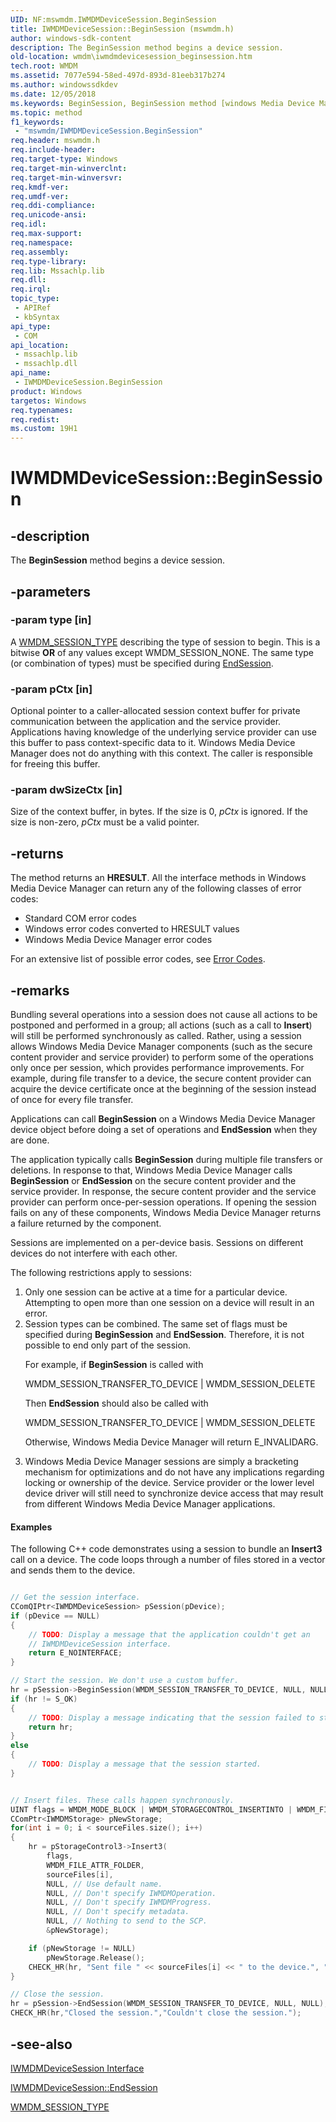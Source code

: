 ```yaml
---
UID: NF:mswmdm.IWMDMDeviceSession.BeginSession
title: IWMDMDeviceSession::BeginSession (mswmdm.h)
author: windows-sdk-content
description: The BeginSession method begins a device session.
old-location: wmdm\iwmdmdevicesession_beginsession.htm
tech.root: WMDM
ms.assetid: 7077e594-58ed-497d-893d-81eeb317b274
ms.author: windowssdkdev
ms.date: 12/05/2018
ms.keywords: BeginSession, BeginSession method [windows Media Device Manager], BeginSession method [windows Media Device Manager],IWMDMDeviceSession interface, IWMDMDeviceSession interface [windows Media Device Manager],BeginSession method, IWMDMDeviceSession.BeginSession, IWMDMDeviceSession::BeginSession, IWMDMDeviceSessionBeginSession, mswmdm/IWMDMDeviceSession::BeginSession, wmdm.iwmdmdevicesession_beginsession
ms.topic: method
f1_keywords: 
 - "mswmdm/IWMDMDeviceSession.BeginSession"
req.header: mswmdm.h
req.include-header: 
req.target-type: Windows
req.target-min-winverclnt: 
req.target-min-winversvr: 
req.kmdf-ver: 
req.umdf-ver: 
req.ddi-compliance: 
req.unicode-ansi: 
req.idl: 
req.max-support: 
req.namespace: 
req.assembly: 
req.type-library: 
req.lib: Mssachlp.lib
req.dll: 
req.irql: 
topic_type:
 - APIRef
 - kbSyntax
api_type:
 - COM
api_location:
 - mssachlp.lib
 - mssachlp.dll
api_name:
 - IWMDMDeviceSession.BeginSession
product: Windows
targetos: Windows
req.typenames: 
req.redist: 
ms.custom: 19H1
---
```


# IWMDMDeviceSession::BeginSession


## -description



The <b>BeginSession</b> method begins a device session.




## -parameters




### -param type [in]

A <a href="https://docs.microsoft.com/windows/desktop/WMDM/wmdm-session-type">WMDM_SESSION_TYPE</a> describing the type of session to begin. This is a bitwise <b>OR</b> of any values except WMDM_SESSION_NONE. The same type (or combination of types) must be specified during <a href="https://docs.microsoft.com/windows/desktop/api/mswmdm/nf-mswmdm-iwmdmdevicesession-endsession">EndSession</a>.


### -param pCtx [in]

Optional pointer to a caller-allocated session context buffer for private communication between the application and the service provider. Applications having knowledge of the underlying service provider can use this buffer to pass context-specific data to it. Windows Media Device Manager does not do anything with this context. The caller is responsible for freeing this buffer.


### -param dwSizeCtx [in]

Size of the context buffer, in bytes. If the size is 0, <i>pCtx</i> is ignored. If the size is non-zero, <i>pCtx</i> must be a valid pointer.


## -returns



The method returns an <b>HRESULT</b>. All the interface methods in Windows Media Device Manager can return any of the following classes of error codes:

<ul>
<li>Standard COM error codes </li>
<li>Windows error codes converted to HRESULT values </li>
<li>Windows Media Device Manager error codes </li>
</ul>
For an extensive list of possible error codes, see <a href="https://docs.microsoft.com/windows/desktop/WMDM/error-codes">Error Codes</a>.




## -remarks



Bundling several operations into a session does not cause all actions to be postponed and performed in a group; all actions (such as a call to <b>Insert</b>) will still be performed synchronously as called. Rather, using a session allows Windows Media Device Manager components (such as the secure content provider and service provider) to perform some of the operations only once per session, which provides performance improvements. For example, during file transfer to a device, the secure content provider can acquire the device certificate once at the beginning of the session instead of once for every file transfer.

Applications can call <b>BeginSession</b> on a Windows Media Device Manager device object before doing a set of operations and <b>EndSession</b> when they are done.

The application typically calls <b>BeginSession</b> during multiple file transfers or deletions. In response to that, Windows Media Device Manager calls <b>BeginSession</b> or <b>EndSession</b> on the secure content provider and the service provider. In response, the secure content provider and the service provider can perform once-per-session operations. If opening the session fails on any of these components, Windows Media Device Manager returns a failure returned by the component.

Sessions are implemented on a per-device basis. Sessions on different devices do not interfere with each other.

The following restrictions apply to sessions:

<ol>
<li>Only one session can be active at a time for a particular device. Attempting to open more than one session on a device will result in an error.</li>
<li>
Session types can be combined. The same set of flags must be specified during <b>BeginSession</b> and <b>EndSession</b>. Therefore, it is not possible to end only part of the session.

For example, if <b>BeginSession</b> is called with

WMDM_SESSION_TRANSFER_TO_DEVICE | WMDM_SESSION_DELETE

Then <b>EndSession</b> should also be called with

WMDM_SESSION_TRANSFER_TO_DEVICE | WMDM_SESSION_DELETE

Otherwise, Windows Media Device Manager will return E_INVALIDARG.

</li>
<li>Windows Media Device Manager sessions are simply a bracketing mechanism for optimizations and do not have any implications regarding locking or ownership of the device. Service provider or the lower level device driver will still need to synchronize device access that may result from different Windows Media Device Manager applications.</li>
</ol>

#### Examples

The following C++ code demonstrates using a session to bundle an <b>Insert3</b> call on a device. The code loops through a number of files stored in a vector and sends them to the device.


```cpp

// Get the session interface.
CComQIPtr<IWMDMDeviceSession> pSession(pDevice);
if (pDevice == NULL)
{
    // TODO: Display a message that the application couldn't get an 
    // IWMDMDeviceSession interface.
    return E_NOINTERFACE;
}

// Start the session. We don't use a custom buffer.
hr = pSession->BeginSession(WMDM_SESSION_TRANSFER_TO_DEVICE, NULL, NULL);
if (hr != S_OK)
{
    // TODO: Display a message indicating that the session failed to start.
    return hr;
}
else
{
    // TODO: Display a message that the session started.
}


// Insert files. These calls happen synchronously.
UINT flags = WMDM_MODE_BLOCK | WMDM_STORAGECONTROL_INSERTINTO | WMDM_FILE_CREATE_OVERWRITE | WMDM_CONTENT_FILE;
CComPtr<IWMDMStorage> pNewStorage;
for(int i = 0; i < sourceFiles.size(); i++)
{
    hr = pStorageControl3->Insert3(
        flags,
        WMDM_FILE_ATTR_FOLDER,
        sourceFiles[i],
        NULL, // Use default name.
        NULL, // Don't specify IWMDMOperation.
        NULL, // Don't specify IWMDMProgress.
        NULL, // Don't specify metadata.
        NULL, // Nothing to send to the SCP.
        &pNewStorage);

    if (pNewStorage != NULL)
        pNewStorage.Release();
    CHECK_HR(hr, "Sent file " << sourceFiles[i] << " to the device.", "Couldn't send file " << sourceFiles[i] << " to the device");
}

// Close the session.
hr = pSession->EndSession(WMDM_SESSION_TRANSFER_TO_DEVICE, NULL, NULL);
CHECK_HR(hr,"Closed the session.","Couldn't close the session.");

```





## -see-also




<a href="https://docs.microsoft.com/windows/desktop/api/mswmdm/nn-mswmdm-iwmdmdevicesession">IWMDMDeviceSession Interface</a>



<a href="https://docs.microsoft.com/windows/desktop/api/mswmdm/nf-mswmdm-iwmdmdevicesession-endsession">IWMDMDeviceSession::EndSession</a>



<a href="https://docs.microsoft.com/windows/desktop/WMDM/wmdm-session-type">WMDM_SESSION_TYPE</a>
 

 

